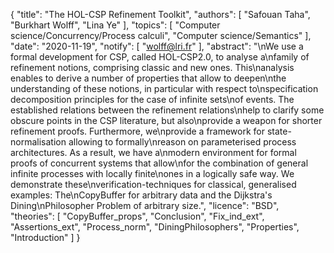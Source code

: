 {
    "title": "The HOL-CSP Refinement Toolkit",
    "authors": [
        "Safouan Taha",
        "Burkhart Wolff",
        "Lina Ye"
    ],
    "topics": [
        "Computer science/Concurrency/Process calculi",
        "Computer science/Semantics"
    ],
    "date": "2020-11-19",
    "notify": [
        "wolff@lri.fr"
    ],
    "abstract": "\nWe use a formal development for CSP, called HOL-CSP2.0, to analyse a\nfamily of refinement notions, comprising classic and new ones. This\nanalysis enables to derive a number of properties that allow to deepen\nthe understanding of these notions, in particular with respect to\nspecification decomposition principles for the case of infinite sets\nof events. The established relations between the refinement relations\nhelp to clarify some obscure points in the CSP literature, but also\nprovide a weapon for shorter refinement proofs. Furthermore, we\nprovide a framework for state-normalisation allowing to formally\nreason on parameterised process architectures. As a result, we have a\nmodern environment for formal proofs of concurrent systems that allow\nfor the combination of general infinite processes with locally finite\nones in a logically safe way. We demonstrate these\nverification-techniques for classical, generalised examples: The\nCopyBuffer for arbitrary data and the Dijkstra's Dining\nPhilosopher Problem of arbitrary size.",
    "licence": "BSD",
    "theories": [
        "CopyBuffer_props",
        "Conclusion",
        "Fix_ind_ext",
        "Assertions_ext",
        "Process_norm",
        "DiningPhilosophers",
        "Properties",
        "Introduction"
    ]
}